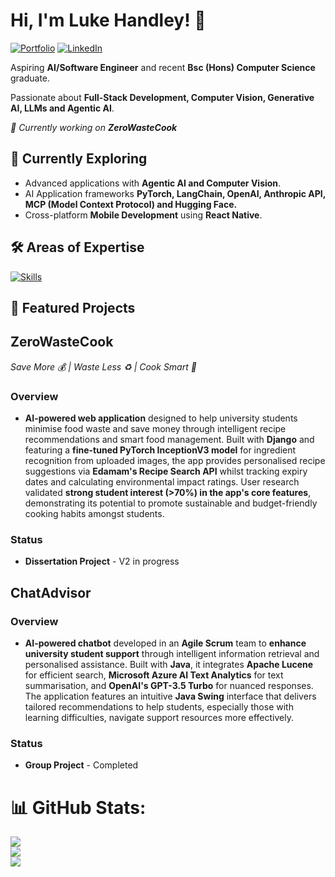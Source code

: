 # Hi, I'm Luke Handley! 👋

<a href="https://lhandley1.github.io/portfolio/" target="_blank"><img src="https://img.shields.io/badge/View_My_Portfolio-4B8BBE?style=for-the-badge&logo=google-chrome&logoColor=white" alt="Portfolio"/></a> <a href="https://www.linkedin.com/in/luke-a-handley/" target="_blank"><img src="https://img.shields.io/badge/LinkedIn-0077B5?style=for-the-badge&logo=linkedin&logoColor=white" alt="LinkedIn"/></a>

Aspiring **AI/Software Engineer** and recent **Bsc (Hons) Computer Science** graduate.

Passionate about **Full-Stack Development, Computer Vision, Generative AI, LLMs and Agentic AI**.

<i>🚀 Currently working on **ZeroWasteCook**</i>

## 🌱 Currently Exploring
* Advanced applications with **Agentic AI and Computer Vision**.
* AI Application frameworks **PyTorch, LangChain, OpenAI, Anthropic API, MCP (Model Context Protocol) and Hugging Face.**
* Cross-platform **Mobile Development** using **React Native**.

## 🛠️ Areas of Expertise

[![Skills](https://skillicons.dev/icons?i=py,java,js,r,cpp,c,html,css,django,flask,react,sqlite,mysql,pytorch,gcp,azure,vscode,idea,arduino,git&perline=4)](https://skillicons.dev)

## 📂 Featured Projects

## ZeroWasteCook
*Save More 💰 | Waste Less ♻️ | Cook Smart 🍳*
### Overview
* **AI-powered web application** designed to help university students minimise food waste and save money through intelligent recipe recommendations and smart food management. Built with **Django** and featuring a **fine-tuned PyTorch InceptionV3 model** for ingredient recognition from uploaded images, the app provides personalised recipe suggestions via **Edamam's Recipe Search API** whilst tracking expiry dates and calculating environmental impact ratings. User research validated **strong student interest (>70%) in the app's core features**, demonstrating its potential to promote sustainable and budget-friendly cooking habits amongst students.
### Status 
* **Dissertation Project** - V2 in progress

## ChatAdvisor
### Overview
* **AI-powered chatbot** developed in an **Agile Scrum** team to **enhance university student support** through intelligent information retrieval and personalised assistance. Built with **Java**, it integrates **Apache Lucene** for efficient search, **Microsoft Azure AI Text Analytics** for text summarisation, and **OpenAI's GPT-3.5 Turbo** for nuanced responses. The application features an intuitive **Java Swing** interface that delivers tailored recommendations to help students, especially those with learning difficulties, navigate support resources more effectively.
### Status 
* **Group Project** - Completed

# 📊 GitHub Stats:
![](https://github-readme-stats.vercel.app/api?username=lhandley1&theme=dark&hide_border=false&include_all_commits=true&count_private=true)<br/>
![](https://nirzak-streak-stats.vercel.app/?user=lhandley1&theme=dark&hide_border=false)<br/>
![](https://github-readme-stats.vercel.app/api/top-langs/?username=lhandley1&theme=dark&hide_border=false&include_all_commits=true&count_private=true&layout=compact)

<!-- Proudly created with GPRM ( https://gprm.itsvg.in ) -->
